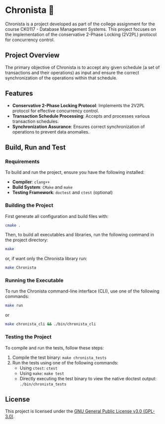 # Chronista 📜

Chronista is a project developed as part of the college assignment for the course
CK0117 - Database Management Systems. This project focuses on the implementation of the
conservative 2-Phase Locking (2V2PL) protocol for concurrency control.

## Project Overview

The primary objective of Chronista is to accept any given schedule
(a set of transactions and their operations) as input and ensure the correct synchronization of
the operations within that schedule.

## Features

- **Conservative 2-Phase Locking Protocol**: Implements the 2V2PL protocol for effective concurrency control.
- **Transaction Schedule Processing**: Accepts and processes various transaction schedules.
- **Synchronization Assurance**: Ensures correct synchronization of operations to prevent data anomalies.

## Build, Run and Test

### Requirements

To build and run the project, ensure you have the following installed:

- **Compiler**: `clang++`
- **Build System**: `CMake` and `make`
- **Testing Framework**: `doctest` and `ctest` (optional)

### Building the Project

First generate all configuration and build files with:

```bash
cmake .
```

Then, to build all executables and libraries, run the following command in the project directory:

```bash
make
```

or, if want only the Chronista library run:

```bash
make Chronista
```

### Running the Executable

To run the Chronista command-line interface (CLI), use one of the following commands:

```bash
make run
```

or

```bash
make chronista_cli && ./bin/chronista_cli
```

### Testing the Project

To compile and run the tests, follow these steps:

1. Compile the test binary: `make chronista_tests`
1. Run the tests using one of the following commands:
   - Using `ctest`: `ctest`
   - Using `make`: `make test`
   - Directly executing the test binary to view the native doctest output: `./bin/chronista_tests`

## License

This project is licensed under the [GNU General Public License v3.0 (GPL-3.0)](https://www.gnu.org/licenses/gpl-3.0.en.html).
